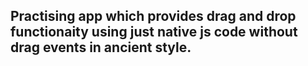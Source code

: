 ## Practising app which provides drag and drop functionaity using just native js code without drag events in ancient style.
